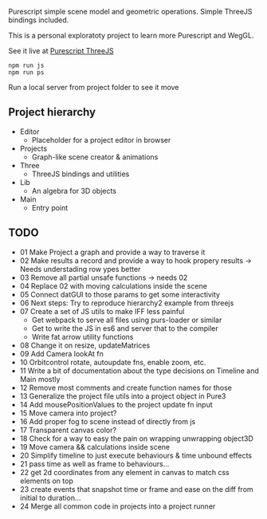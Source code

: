 Purescript simple scene model and geometric operations. Simple ThreeJS bindings included.

This is a personal exploratoty project to learn more Purescript and WegGL.

See it live at [Purescript ThreeJS](https://rlucha.github.io/purescript-threejs/)

```
npm run js
npm run ps
```
Run a local server from project folder to see it move

## Project hierarchy
- Editor
  - Placeholder for a project editor in browser
- Projects
  - Graph-like scene creator & animations
- Three
  - ThreeJS bindings and utilities
- Lib
  - An algebra for 3D objects
- Main
  - Entry point

## TODO
- 01 Make Project a graph and provide a way to traverse it
- 02 Make results a record and provide a way to hook propery results -> Needs understading row ypes better
- 03 Remove all partial unsafe functions -> needs 02
- 04 Replace 02 with moving calculations inside the scene
- 05 Connect datGUI to those params to get some interactivity
- 06 Next steps: Try to reproduce hierarchy2 example from threejs 
- 07 Create a set of JS utils to make IFF less painful
  - Get webpack to serve all files using purs-loader or similar
  - Get to write the JS in es6 and server that to the compiler
  - Write fat arrow utility functions
- 08 Change it on resize, updateMatrices
- 09 Add Camera lookAt fn
- 10 Orbitcontrol rotate, autoupdate fns, enable zoom, etc.
- 11 Write a bit of documentation about the type decisions on Timeline and Main mostly
- 12 Remove most comments and create function names for those
- 13 Generalize the project file utils into a project object in Pure3
- 14 Add mousePositionValues to the project update fn input
- 15 Move camera into project?
- 16 Add proper fog to scene instead of directly from js
- 17 Transparent canvas color?
- 18 Check for a way to easy the pain on wrapping unwrapping object3D
- 19 Move camera && calculations inside scene
- 20 Simplify timeline to just execute behaviours & time unbound effects
- 21 pass time as well as frame to behaviours...
- 22 get 2d coordinates from any element in canvas to match css elements on top
- 23 create events that snapshot time or frame and ease on the diff from initial to duration...
- 24 Merge all common code in projects into a project runner
